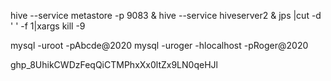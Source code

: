 hive --service metastore -p 9083 &
hive --service hiveserver2 &
jps |cut -d ' ' -f 1|xargs kill -9

mysql -uroot -pAbcde@2020
mysql -uroger -hlocalhost -pRoger@2020

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
